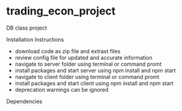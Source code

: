 # trading_econ_project
DB class project

Installation Instructions 
- download code as zip file and extraxt files
- review config file for updated and accurate information
- navigate to server folder using terminal or command promt
- install packages and start server using npm install and npm start
- navigate to client folder using terminal or command promt
- install packages and start client using npm install and npm start
-  deprecation warnings can be ignored

Dependencies
